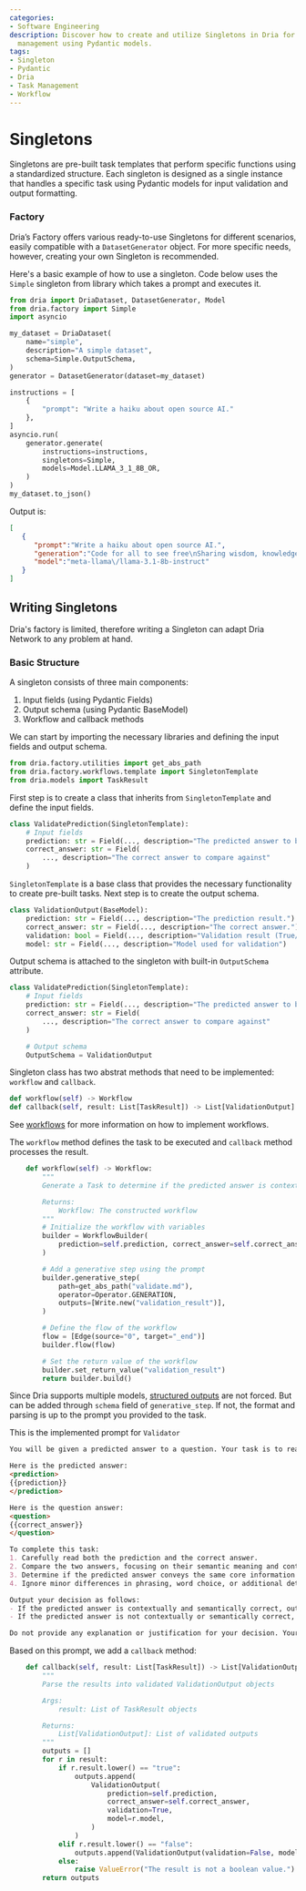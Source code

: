```yaml
---
categories:
- Software Engineering
description: Discover how to create and utilize Singletons in Dria for efficient task
  management using Pydantic models.
tags:
- Singleton
- Pydantic
- Dria
- Task Management
- Workflow
---
```


# Singletons

Singletons are pre-built task templates that perform specific functions using a standardized structure. 
Each singleton is designed as a single instance that handles a specific task using Pydantic models for input validation and output formatting.

### Factory

Dria’s Factory offers various ready-to-use Singletons for different scenarios, easily compatible with a `DatasetGenerator` object. 
For more specific needs, however, creating your own Singleton is recommended.

Here's a basic example of how to use a singleton. Code below uses the `Simple` singleton from library which takes a prompt and executes it. 

```python
from dria import DriaDataset, DatasetGenerator, Model
from dria.factory import Simple
import asyncio

my_dataset = DriaDataset(
    name="simple",
    description="A simple dataset",
    schema=Simple.OutputSchema,
)
generator = DatasetGenerator(dataset=my_dataset)

instructions = [
    {
        "prompt": "Write a haiku about open source AI."
    },
]
asyncio.run(
    generator.generate(
        instructions=instructions,
        singletons=Simple,
        models=Model.LLAMA_3_1_8B_OR,
    )
)
my_dataset.to_json()

```

Output is:

```json
[
   {
      "prompt":"Write a haiku about open source AI.",
      "generation":"Code for all to see free\nSharing wisdom, knowledge flows\nHumanity's gift back",
      "model":"meta-llama\/llama-3.1-8b-instruct"
   }
]
```

## Writing Singletons

Dria's factory is limited, therefore writing a Singleton can adapt Dria Network to any problem at hand. 

### Basic Structure
A singleton consists of three main components:

1. Input fields (using Pydantic Fields)
2. Output schema (using Pydantic BaseModel)
3. Workflow and callback methods

We can start by importing the necessary libraries and defining the input fields and output schema.

```python
from dria.factory.utilities import get_abs_path
from dria.factory.workflows.template import SingletonTemplate
from dria.models import TaskResult
```

First step is to create a class that inherits from `SingletonTemplate` and define the input fields.

```python
class ValidatePrediction(SingletonTemplate):
    # Input fields
    prediction: str = Field(..., description="The predicted answer to be evaluated")
    correct_answer: str = Field(
        ..., description="The correct answer to compare against"
    )
```

`SingletonTemplate` is a base class that provides the necessary functionality to create pre-built tasks.
Next step is to create the output schema.

```python
class ValidationOutput(BaseModel):
    prediction: str = Field(..., description="The prediction result.")
    correct_answer: str = Field(..., description="The correct answer.")
    validation: bool = Field(..., description="Validation result (True/False)")
    model: str = Field(..., description="Model used for validation")
```

Output schema is attached to the singleton with built-in `OutputSchema` attribute. 

```python
class ValidatePrediction(SingletonTemplate):
    # Input fields
    prediction: str = Field(..., description="The predicted answer to be evaluated")
    correct_answer: str = Field(
        ..., description="The correct answer to compare against"
    )

    # Output schema
    OutputSchema = ValidationOutput
```

Singleton class has two abstrat methods that need to be implemented: `workflow` and `callback`.

```python
def workflow(self) -> Workflow
def callback(self, result: List[TaskResult]) -> List[ValidationOutput]
```

See [workflows](workflows.md) for more information on how to implement workflows.

The `workflow` method defines the task to be executed and `callback` method processes the result.

```python
    def workflow(self) -> Workflow:
        """
        Generate a Task to determine if the predicted answer is contextually and semantically correct.

        Returns:
            Workflow: The constructed workflow
        """
        # Initialize the workflow with variables
        builder = WorkflowBuilder(
            prediction=self.prediction, correct_answer=self.correct_answer
        )

        # Add a generative step using the prompt
        builder.generative_step(
            path=get_abs_path("validate.md"),
            operator=Operator.GENERATION,
            outputs=[Write.new("validation_result")],
        )

        # Define the flow of the workflow
        flow = [Edge(source="0", target="_end")]
        builder.flow(flow)

        # Set the return value of the workflow
        builder.set_return_value("validation_result")
        return builder.build()
```

Since Dria supports multiple models, [structured outputs](structured_outputs.md) are not forced. But can be added through `schema` field of `generative_step`. 
If not, the format and parsing is up to the prompt you provided to the task.

This is the implemented prompt for `Validator`

```markdown
You will be given a predicted answer to a question. Your task is to reason with your existing knowledge to evaluate if the predicted answer is correct or not.

Here is the predicted answer:
<prediction>
{{prediction}}
</prediction>

Here is the question answer:
<question>
{{correct_answer}}
</question>

To complete this task:
1. Carefully read both the prediction and the correct answer.
2. Compare the two answers, focusing on their semantic meaning and contextual relevance.
3. Determine if the predicted answer conveys the same core information and is contextually appropriate, even if the wording is different.
4. Ignore minor differences in phrasing, word choice, or additional details as long as the main point is correct.

Output your decision as follows:
- If the predicted answer is contextually and semantically correct, output only the word "true" (without quotes).
- If the predicted answer is not contextually or semantically correct, output only the word "false" (without quotes).

Do not provide any explanation or justification for your decision. Your entire response should consist of a single word: either "true" or "false".
```

Based on this prompt, we add a `callback` method:

```python
    def callback(self, result: List[TaskResult]) -> List[ValidationOutput]:
        """
        Parse the results into validated ValidationOutput objects

        Args:
            result: List of TaskResult objects

        Returns:
            List[ValidationOutput]: List of validated outputs
        """
        outputs = []
        for r in result:
            if r.result.lower() == "true":
                outputs.append(
                    ValidationOutput(
                        prediction=self.prediction,
                        correct_answer=self.correct_answer,
                        validation=True,
                        model=r.model,
                    )
                )
            elif r.result.lower() == "false":
                outputs.append(ValidationOutput(validation=False, model=r.model))
            else:
                raise ValueError("The result is not a boolean value.")
        return outputs
```